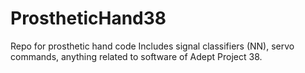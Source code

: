 # ProstheticHand38
Repo for prosthetic hand code
Includes signal classifiers (NN), servo commands, anything related to software of Adept Project 38.
